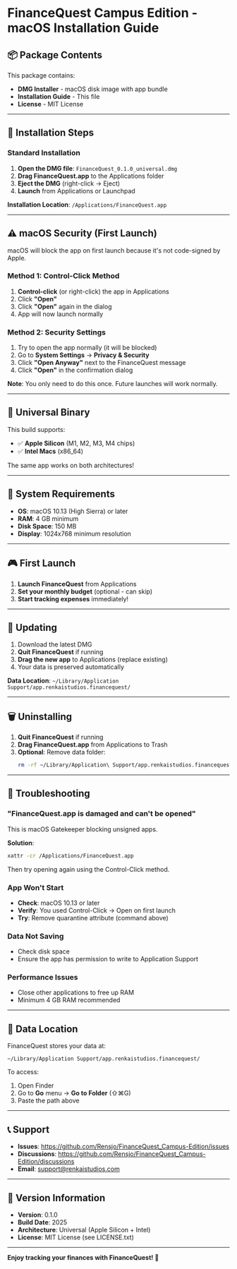 # FinanceQuest Campus Edition - macOS Installation Guide

## 📦 Package Contents

This package contains:
- **DMG Installer** - macOS disk image with app bundle
- **Installation Guide** - This file
- **License** - MIT License

---

## 🚀 Installation Steps

### Standard Installation

1. **Open the DMG file**: `FinanceQuest_0.1.0_universal.dmg`
2. **Drag FinanceQuest.app** to the Applications folder
3. **Eject the DMG** (right-click → Eject)
4. **Launch** from Applications or Launchpad

**Installation Location**: `/Applications/FinanceQuest.app`

---

## ⚠️ macOS Security (First Launch)

macOS will block the app on first launch because it's not code-signed by Apple.

### Method 1: Control-Click Method
1. **Control-click** (or right-click) the app in Applications
2. Click **"Open"**
3. Click **"Open"** again in the dialog
4. App will now launch normally

### Method 2: Security Settings
1. Try to open the app normally (it will be blocked)
2. Go to **System Settings** → **Privacy & Security**
3. Click **"Open Anyway"** next to the FinanceQuest message
4. Click **"Open"** in the confirmation dialog

**Note**: You only need to do this once. Future launches will work normally.

---

## 🍎 Universal Binary

This build supports:
- ✅ **Apple Silicon** (M1, M2, M3, M4 chips)
- ✅ **Intel Macs** (x86_64)

The same app works on both architectures!

---

## 🔧 System Requirements

- **OS**: macOS 10.13 (High Sierra) or later
- **RAM**: 4 GB minimum
- **Disk Space**: 150 MB
- **Display**: 1024x768 minimum resolution

---

## 🎮 First Launch

1. **Launch FinanceQuest** from Applications
2. **Set your monthly budget** (optional - can skip)
3. **Start tracking expenses** immediately!

---

## 🔄 Updating

1. Download the latest DMG
2. **Quit FinanceQuest** if running
3. **Drag the new app** to Applications (replace existing)
4. Your data is preserved automatically

**Data Location**: `~/Library/Application Support/app.renkaistudios.financequest/`

---

## 🗑️ Uninstalling

1. **Quit FinanceQuest** if running
2. **Drag FinanceQuest.app** from Applications to Trash
3. **Optional**: Remove data folder:
   ```bash
   rm -rf ~/Library/Application\ Support/app.renkaistudios.financequest/
   ```

---

## 🐛 Troubleshooting

### "FinanceQuest.app is damaged and can't be opened"
This is macOS Gatekeeper blocking unsigned apps.

**Solution**:
```bash
xattr -cr /Applications/FinanceQuest.app
```
Then try opening again using the Control-Click method.

### App Won't Start
- **Check**: macOS 10.13 or later
- **Verify**: You used Control-Click → Open on first launch
- **Try**: Remove quarantine attribute (command above)

### Data Not Saving
- Check disk space
- Ensure the app has permission to write to Application Support

### Performance Issues
- Close other applications to free up RAM
- Minimum 4 GB RAM recommended

---

## 💾 Data Location

FinanceQuest stores your data at:
```
~/Library/Application Support/app.renkaistudios.financequest/
```

To access:
1. Open Finder
2. Go to **Go** menu → **Go to Folder** (⇧⌘G)
3. Paste the path above

---

## 📞 Support

- **Issues**: https://github.com/Rensjo/FinanceQuest_Campus-Edition/issues
- **Discussions**: https://github.com/Rensjo/FinanceQuest_Campus-Edition/discussions
- **Email**: support@renkaistudios.com

---

## 📝 Version Information

- **Version**: 0.1.0
- **Build Date**: 2025
- **Architecture**: Universal (Apple Silicon + Intel)
- **License**: MIT License (see LICENSE.txt)

---

**Enjoy tracking your finances with FinanceQuest! 🎉**
